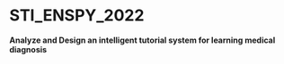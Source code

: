 # STI_ENSPY_2022
**Analyze and Design an intelligent tutorial system for learning medical diagnosis**
